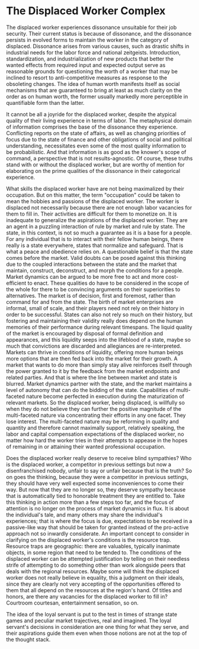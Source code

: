# The Displaced Worker Complex 

The displaced worker experiences dissonance unsuitable for their job security. Their 
current status is because of dissonance, and the dissonance persists in evolved forms 
to maintain the worker in the category of displaced. Dissonance arises from various 
causes, such as drastic shifts in industrial needs for the labor force and national 
zeitgeists. Introduction, standardization, and industrialization of new products that 
better the wanted effects from required input and expected output serve as reasonable 
grounds for questioning the worth of a worker that may be inclined to resort to 
anti-competitive measures as response to the obsoleting changes. The idea of human 
worth manifests itself as social mechanisms that are guaranteed to bring at least 
as much clarity on the order as on human worth, the former usually markedly more 
perceptible in quantifiable form than the latter. 

It cannot be all a joyride for the displaced worker, despite the atypical quality of 
their living experience in terms of labor. The metaphysical domain of information 
comprises the base of the dissonance they experience. Conflicting reports on the 
state of affairs, as well as changing priorities of focus due to the state of finance 
and other obligations of social and political understanding, necessitates even some of 
the most quality information to be probabilistic. And that information is as good as the 
knower's scope of command, a perspective that is not results-agnostic. Of course, these truths 
stand with or without the displaced worker, but are worthy of mention for elaborating on 
the prime qualities of the dissonance in their categorical experience. 

What skills the displaced worker have are not being maximalized by their occupation. But 
on this matter, the term "occupation" could be taken to mean the hobbies and passions of 
the displaced worker. The worker is displaced not necessarily because there are not 
enough labor vacancies for them to fill in. Their activities are difficult for them to 
monetize on. It is inadequate to generalize the aspirations of the displaced worker. They 
are an agent in a puzzling interaction of rule by market and rule by state. The state, 
in this context, is not so much a guarantee as it is a base for a people. For any individual 
that is to interact with their fellow human beings, there really is a state everywhere, 
states that normalize and safeguard. That is what a peace and obedience relies on. A 
questionable belief is that the state comes before the market. Valid doubts can be posed 
against this thinking due to the coupled interactions between the state and the market that 
maintain, construct, deconstruct, and morph the conditions for a people. Market dynamics 
can be argued to be more free to act and more cost-efficient to enact. These qualities 
do have to be considered in the scope of the whole for there to be convincing arguments 
on their superiorities to alternatives. The market is of decision, first and foremost, 
rather than command for and from the state. The birth of market enterprises are informal, 
small of scale, and their players need not rely on their history in order to be successful. 
States can also not rely so much on their history, but fostering and maintaining their validity 
really does depend on the human memories of their performance during relevant timespans. The 
liquid quality of the market is encouraged by disposal of formal definition and appearances, 
and this liquidity seeps into the lifeblood of a state, maybe so much that convictions are 
discarded and allegiances are re-interpreted. Markets can thrive in conditions of liquidity, 
offering more human beings more options that are then fed back into the market for their growth. 
A market that wants to do more than simply stay alive reinforces itself through the power 
granted to it by the feedback from the market endpoints and related parties. And that is where 
the line between market and state is blurred. Market dynamics partner with the state, and the 
market maintains a level of autonomy that can do the bidding of the state. Capabilities of 
multi-faceted nature become perfected in execution during the maturization of relevant markets. 
So the displaced worker, being displaced, is willfully so when they do not believe they can 
further the positive magnitude of the multi-faceted nature via concentrating their efforts in 
any one facet. They lose interest. The multi-faceted nature may be reforming in quality and quantity 
and therefore cannot maximally support, relatively speaking, the labor and capital compensation 
expectations of the displaced worker, no matter how hard the worker tries in their attempts to appease 
in the hopes of remaining in or attaining their wanted professional occupation. 

Does the displaced worker really deserve to receive blind sympathies? Who is the displaced worker, a 
competitor in previous settings but now a disenfranchised nobody, unfair to say or unfair because that 
is the truth? So on goes the thinking, because they were a competitor in previous settings, they should 
have very well expected some inconveniences to come their way. But now that they are no longer so, they 
deserve sympathy because that is automatically tied to honorable treatment they are entitled to. Take 
this thinking in action more than a few steps too far, and the focus of attention is no longer on the 
process of market dynamics in flux. It is about the individual's tale, and many others may share the 
individual's experiences; that is where the focus is due, expectations to be received in a passive-like 
way that should be taken for granted instead of the pro-active approach not so inwardly considerate. An 
important concept to consider in clarifying on the displaced worker's conditions is the resource trap. 
Resource traps are geographic: there are valuables, typically inanimate objects, in some region that need 
to be tended to. The conditions of the displaced worker can be attempted justification by telling on their 
needless strife of attempting to do something other than work alongside peers that deals with the regional 
resources. Maybe some will think the displaced worker does not really believe in equality, this a judgment on 
their ideals, since they are clearly not very accepting of the opportunities offered to them that all depend 
on the resources at the region's hand. Of titles and honors, are there any vacancies for the displaced worker 
to fill in? Courtroom courtesan, entertainment sensation, so on. 

The idea of the loyal servant is put to the test in times of strange state games and peculiar market trajectives, 
real and imagined. The loyal servant's decisions in consideration are one thing for what they serve, and their 
aspirations guide them even when those notions are not at the top of the thought stack. 
